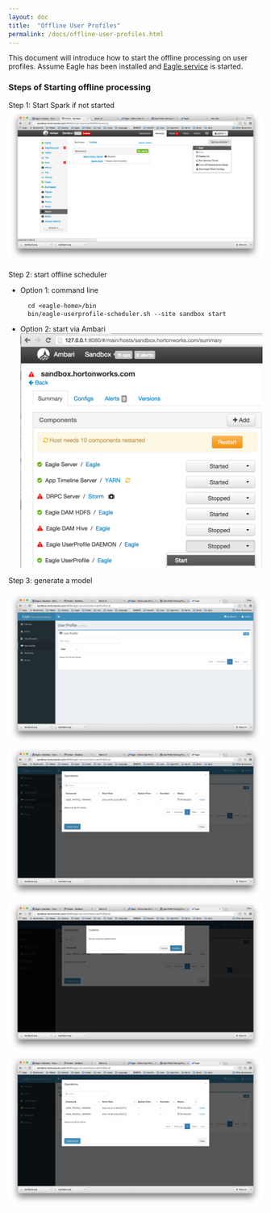 ```yaml
---
layout: doc
title:  "Offline User Profiles"
permalink: /docs/offline-user-profiles.html
---
```


This document will introduce how to start the offline processing on user profiles. Assume Eagle has been installed and [Eagle service](http://sandbox.hortonworks.com:9099/eagle-service)
is started.


### Steps of Starting offline processing

Step 1: Start Spark if not started
![Start Spark](/images/docs/startSpark2.png)

Step 2: start offline scheduler

* Option 1: command line

        cd <eagle-home>/bin
        bin/eagle-userprofile-scheduler.sh --site sandbox start

* Option 2: start via Ambari
![Click "ops"](/images/docs/UserProfile.png)

Step 3: generate a model

![Click "ops"](/images/docs/step1.png)
![Click "Update Now"](/images/docs/step2.png)
![Click "Confirm"](/images/docs/step3.png)
![Check](/images/docs/step4.png)

